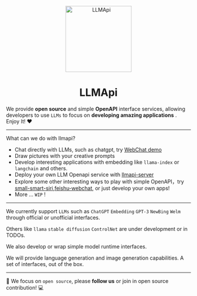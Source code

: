 <p align="center">
  <img width="180" src="https://avatars.githubusercontent.com/u/127706964?s=200&v=4" alt="LLMApi">
  <h1 align="center">LLMApi</h1>
</p>

We provide **open source** and simple **OpenAPI** interface services, allowing developers to use `LLMs` to focus on **developing amazing applications** . Enjoy It! :hearts:

---
What can we do with llmapi?

- Chat directly with LLMs, such as chatgpt, try [WebChat demo](https://llmapi.chat)
- Draw pictures with your creative prompts
- Develop interesting applications with embedding like `llama-index` or `langchain` and others.
- Deploy your own LLM Openapi service with [llmapi-server](https://github.com/llmapi-io/llmapi-server)
- Explore some other interesting ways to play with simple OpenAPI，try [small-smart-siri](https://github.com/llmapi-io/small-smart-siri),[feishu-webchat](https://github.com/llmapi-io/feishu-webchat), or just develop your own apps!
- More ... `WIP` !
---

We currently support `LLMs` such as `ChatGPT` `Embedding` `GPT-3` `NewBing` `Welm` through official or unofficial interfaces. 

Others like `llama` `stable diffusion` `ControlNet` are under development or in TODOs.

We also develop or wrap simple model runtime interfaces.

We will provide language generation and image generation capabilities. A set of interfaces, out of the box.

---
:dart: We focus on `open source`, please **follow us** or join in open source contribution! :computer:
